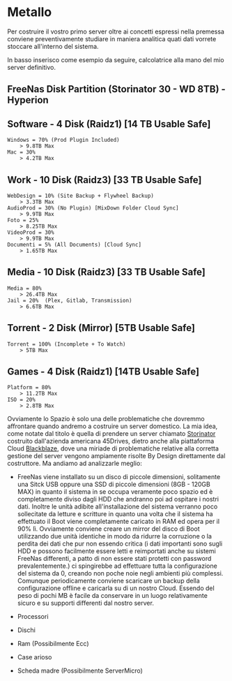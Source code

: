 # Metallo

Per costruire il vostro primo server oltre ai concetti espressi nella premessa conviene preventivamente studiare in maniera analitica quati dati vorrete stoccare all'interno del sistema.

In basso inserisco come esempio da seguire, calcolatrice alla mano del mio server definitivo.

## FreeNas Disk Partition (Storinator 30 - WD 8TB) - **Hyperion**

## Software - 4 Disk (Raidz1) [14 TB Usable Safe]
    Windows = 70% (Prod Plugin Included)
        > 9.8TB Max
    Mac = 30%
        > 4.2TB Max

## Work - 10 Disk (Raidz3) [33 TB Usable Safe]
    WebDesign = 10% (Site Backup + Flywheel Backup)
        > 3.3TB Max
    AudioProd = 30% (No Plugin) [MixDown Folder Cloud Sync]
        > 9.9TB Max
    Foto = 25%
        > 8.25TB Max
    VideoProd = 30%
        > 9.9TB Max
    Documenti = 5% (All Documents) [Cloud Sync]
        > 1.65TB Max

## Media - 10 Disk (Raidz3) [33 TB Usable Safe]
    Media = 80%
        > 26.4TB Max
    Jail = 20%  (Plex, Gitlab, Transmission)
        > 6.6TB Max

## Torrent - 2 Disk (Mirror) [5TB Usable Safe]
    Torrent = 100% (Incomplete + To Watch)
        > 5TB Max


## Games - 4 Disk (Raidz1) [14TB Usable Safe]
    Platform = 80%
        > 11.2TB Max
    ISO = 20%
        > 2.8TB Max


Ovviamente lo Spazio è solo una delle problematiche che dovremmo affrontare quando andremo a costruire un server domestico. La mia idea, come notate dal titolo è quella di prendere un server chiamato [Storinator ](https://www.45drives.com/products/storage/) costruito dall'azienda americana 45Drives, dietro anche alla piattaforma Cloud [Blackblaze](https://www.backblaze.com/), dove una miriade di problematiche relative alla corretta gestione del server vengono ampiamente risolte By Design direttamente dal costruttore. Ma andiamo ad analizzarle meglio:

- FreeNas viene installato su un disco di piccole dimensioni, solitamente una Sitck USB oppure una SSD di piccole dimensioni (8GB - 120GB MAX) in quanto il sistema in se occupa veramente poco spazio ed è completamente diviso dagli HDD che andranno poi ad ospitare i nostri dati. Inoltre le unità adibite all'installazione del sistema verranno poco sollecitate da letture e scritture in quanto una volta che il sistema ha effettuato il Boot viene completamente caricato in RAM ed opera per il 90% lì. Ovviamente conviene creare un mirror del disco di Boot utilizzando due unità identiche in modo da ridurre la corruzione o la perdita dei dati che pur non essendo critica (i dati importanti sono sugli HDD e possono facilmente essere letti e reimportati anche su sistemi FreeNas differenti, a patto di non essere stati protetti con password prevalentemente.) ci spingirebbe ad effettuare tutta la configurazione del sistema da 0, creando non poche noie negli ambienti più complessi. Comunque periodicamente conviene scaricare un backup della configurazione offline e caricarla su di un nostro Cloud. Essendo del peso di pochi MB è facile da conservare in un luogo relativamente sicuro e su supporti differenti dal nostro server. 


- Processori 
- Dischi
- Ram (Possibilmente Ecc)
- Case arioso
- Scheda madre (Possibilmente ServerMicro)